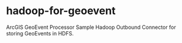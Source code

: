 hadoop-for-geoevent
===================

ArcGIS GeoEvent Processor Sample Hadoop Outbound Connector for storing GeoEvents in HDFS.

